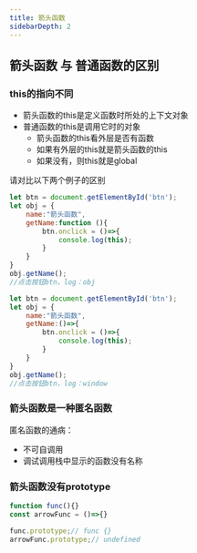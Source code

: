 ```yaml
---
title: 箭头函数
sidebarDepth: 2
---
```


## 箭头函数 与 普通函数的区别

### this的指向不同

* 箭头函数的this是定义函数时所处的上下文对象
* 普通函数的this是调用它时的对象
    * 箭头函数的this看外层是否有函数
    * 如果有外层的this就是箭头函数的this
    * 如果没有，则this就是global

请对比以下两个例子的区别
```javascript
let btn = document.getElementById('btn');
let obj = {
    name:"箭头函数",
    getName:function (){
        btn.onclick = ()=>{
            console.log(this);
        }
    }
}
obj.getName();
//点击按钮btn，log：obj
```
```javascript
let btn = document.getElementById('btn');
let obj = {
    name:"箭头函数",
    getName:()=>{
        btn.onclick = ()=>{
            console.log(this);
        }
    }
}
obj.getName();
//点击按钮btn，log：window
```

### 箭头函数是一种匿名函数

匿名函数的通病：

* 不可自调用
* 调试调用栈中显示的函数没有名称

### 箭头函数没有prototype
```js
function func(){}
const arrowFunc = ()=>{}

func.prototype;// func {} 
arrowFunc.prototype;// undefined
```